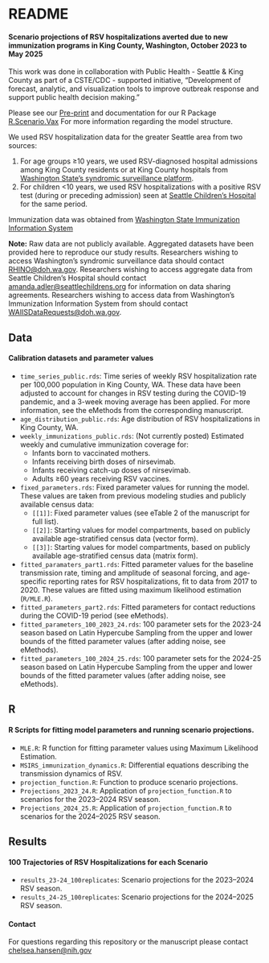README
================

#### Scenario projections of RSV hospitalizations averted due to new immunization programs in King County, Washington, October 2023 to May 2025

This work was done in collaboration with Public Health - Seattle & King
County as part of a CSTE/CDC - supported initiative, “Development of
forecast, analytic, and visualization tools to improve outbreak response
and support public health decision making.”

Please see our
[Pre-print](https://www.medrxiv.org/content/10.1101/2024.12.13.24319008v1)
and documentation for our R Package
[R.Scenario.Vax](https://chelsea-hansen.github.io/R.Scenario.Vax/) For
more information regarding the model structure.

We used RSV hospitalization data for the greater Seattle area from two
sources:

1.  For age groups ≥10 years, we used RSV-diagnosed hospital admissions
    among King County residents or at King County hospitals from
    [Washington State’s syndromic surveillance
    platform](https://doh.wa.gov/public-health-provider-resources/healthcare-professions-and-facilities/data-exchange/syndromic-surveillance-rhino).
2.  For children \<10 years, we used RSV hospitalizations with a
    positive RSV test (during or preceding admission) seen at [Seattle
    Children’s Hospital](https://www.seattlechildrens.org/) for the same
    period.

Immunization data was obtained from [Washington State Immunization
Information
System](https://doh.wa.gov/public-health-provider-resources/healthcare-professions-and-facilities/data-exchange/immunization-information-system)

**Note:** Raw data are not publicly available. Aggregated datasets have
been provided here to reproduce our study results. Researchers wishing
to access Washington’s syndromic surveillance data should contact
[RHINO@doh.wa.gov](RHINO@doh.wa.gov). Researchers wishing to access
aggregate data from Seattle Children’s Hospital should contact
[amanda.adler@seattlechildrens.org](amanda.adler@seattlechildrens.org)
for information on data sharing agreements. Researchers wishing to
access data from Washington’s Immunization Information System from
should contact
[WAIISDataRequests@doh.wa.gov](WAIISDataRequests@doh.wa.gov).

## Data

#### Calibration datasets and parameter values

- `time_series_public.rds`: Time series of weekly RSV hospitalization
  rate per 100,000 population in King County, WA. These data have been
  adjusted to account for changes in RSV testing during the COVID-19
  pandemic, and a 3-week moving average has been applied. For more
  information, see the eMethods from the corresponding manuscript.
- `age_distribution_public.rds`: Age distribution of RSV
  hospitalizations in King County, WA.
- `weekly_immunizations_public.rds`: (Not currently posted) Estimated
  weekly and cumulative immunization coverage for:
  - Infants born to vaccinated mothers.
  - Infants receiving birth doses of nirsevimab.
  - Infants receiving catch-up doses of nirsevimab.
  - Adults ≥60 years receiving RSV vaccines.
- `fixed_parameters.rds`: Fixed parameter values for running the model.
  These values are taken from previous modeling studies and publicly
  available census data:
  - `[[1]]`: Fixed parameter values (see eTable 2 of the manuscript for
    full list).
  - `[[2]]`: Starting values for model compartments, based on publicly
    available age-stratified census data (vector form).
  - `[[3]]`: Starting values for model compartments, based on publicly
    available age-stratified census data (matrix form).
- `fitted_paramaters_part1.rds`: Fitted parameter values for the
  baseline transmission rate, timing and amplitude of seasonal forcing,
  and age-specific reporting rates for RSV hospitalizations, fit to data
  from 2017 to 2020. These values are fitted using maximum likelihood
  estimation (`R/MLE.R`).
- `fitted_parameters_part2.rds`: Fitted parameters for contact
  reductions during the COVID-19 period (see eMethods).
- `fitted_parameters_100_2023_24.rds`: 100 parameter sets for the
  2023-24 season based on Latin Hypercube Sampling from the upper and
  lower bounds of the fitted parameter values (after adding noise, see
  eMethods).
- `fitted_parameters_100_2024_25.rds`: 100 parameter sets for the
  2024-25 season based on Latin Hypercube Sampling from the upper and
  lower bounds of the fitted parameter values (after adding noise, see
  eMethods).

## R

#### R Scripts for fitting model parameters and running scenario projections.

- `MLE.R`: R function for fitting parameter values using Maximum
  Likelihood Estimation.
- `MSIRS_immunization_dynamics.R`: Differential equations describing the
  transmission dynamics of RSV.
- `projection_function.R`: Function to produce scenario projections.
- `Projections_2023_24.R`: Application of `projection_function.R` to
  scenarios for the 2023–2024 RSV season.
- `Projections_2024_25.R`: Application of `projection_function.R` to
  scenarios for the 2024–2025 RSV season.

## Results

#### 100 Trajectories of RSV Hospitalizations for each Scenario

- `results_23-24_100replicates`: Scenario projections for the 2023–2024
  RSV season.
- `results_24-25_100replicates`: Scenario projections for the 2024–2025
  RSV season.

#### Contact

For questions regarding this repository or the manuscript please contact
[chelsea.hansen@nih.gov](chelsea.hansen@nih.gov)
